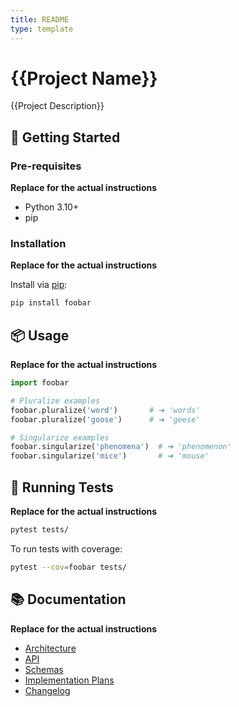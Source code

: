 ```yaml
---
title: README
type: template
---
```


# {{Project Name}}

{{Project Description}}

## 🚀 Getting Started

### Pre-requisites

**Replace for the actual instructions**

- Python 3.10+
- pip

### Installation

**Replace for the actual instructions**

Install via [pip](https://pip.pypa.io/en/stable/):

```bash
pip install foobar
```

## 📦 Usage

**Replace for the actual instructions**

```python
import foobar

# Pluralize examples
foobar.pluralize('word')       # ➜ 'words'
foobar.pluralize('goose')      # ➜ 'geese'

# Singularize examples
foobar.singularize('phenomena')  # ➜ 'phenomenon'
foobar.singularize('mice')       # ➜ 'mouse'
```

## 🧪 Running Tests

**Replace for the actual instructions**

```bash
pytest tests/
```

To run tests with coverage:

```bash
pytest --cov=foobar tests/
```

## 📚 Documentation

**Replace for the actual instructions**

- [Architecture](docs/architecture.md)
- [API](docs/api.md)
- [Schemas](docs/schemas.md)
- [Implementation Plans](specs/*.md)
- [Changelog](changelog.md)
